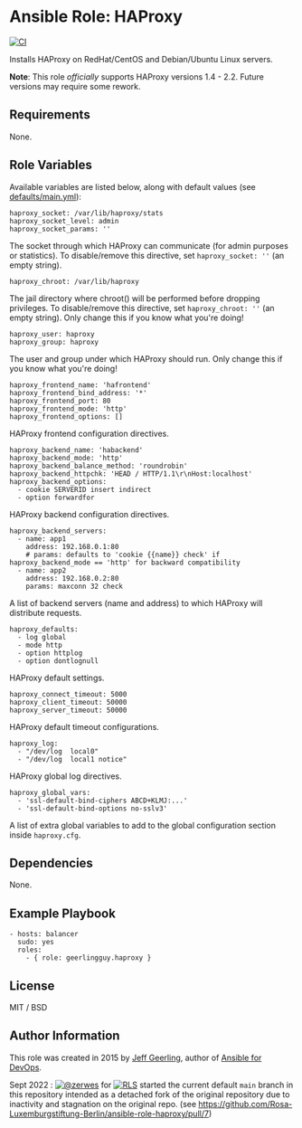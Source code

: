 # Ansible Role: HAProxy

[![CI](https://github.com/Rosa-Luxemburgstiftung-Berlin/ansible-role-haproxy/actions/workflows/ci.yml/badge.svg)](https://github.com/Rosa-Luxemburgstiftung-Berlin/ansible-role-haproxy/actions/workflows/ci.yml)

Installs HAProxy on RedHat/CentOS and Debian/Ubuntu Linux servers.

**Note**: This role _officially_ supports HAProxy versions 1.4 - 2.2. Future versions may require some rework.

## Requirements

None.

## Role Variables

Available variables are listed below, along with default values (see [defaults/main.yml](defaults/main.yml)):

    haproxy_socket: /var/lib/haproxy/stats
    haproxy_socket_level: admin
    haproxy_socket_params: ''

The socket through which HAProxy can communicate (for admin purposes or statistics). To disable/remove this directive, set `haproxy_socket: ''` (an empty string).

    haproxy_chroot: /var/lib/haproxy

The jail directory where chroot() will be performed before dropping privileges. To disable/remove this directive, set `haproxy_chroot: ''` (an empty string). Only change this if you know what you're doing!

    haproxy_user: haproxy
    haproxy_group: haproxy

The user and group under which HAProxy should run. Only change this if you know what you're doing!

    haproxy_frontend_name: 'hafrontend'
    haproxy_frontend_bind_address: '*'
    haproxy_frontend_port: 80
    haproxy_frontend_mode: 'http'
    haproxy_frontend_options: []

HAProxy frontend configuration directives.

    haproxy_backend_name: 'habackend'
    haproxy_backend_mode: 'http'
    haproxy_backend_balance_method: 'roundrobin'
    haproxy_backend_httpchk: 'HEAD / HTTP/1.1\r\nHost:localhost'
    haproxy_backend_options:
      - cookie SERVERID insert indirect
      - option forwardfor

HAProxy backend configuration directives.

    haproxy_backend_servers:
      - name: app1
        address: 192.168.0.1:80
        # params: defaults to 'cookie {{name}} check' if haproxy_backend_mode == 'http' for backward compatibility
      - name: app2
        address: 192.168.0.2:80
        params: maxconn 32 check

A list of backend servers (name and address) to which HAProxy will distribute requests.

    haproxy_defaults:
      - log global
      - mode http
      - option httplog
      - option dontlognull

HAProxy default settings.

    haproxy_connect_timeout: 5000
    haproxy_client_timeout: 50000
    haproxy_server_timeout: 50000

HAProxy default timeout configurations.

    haproxy_log:
      - "/dev/log  local0"
      - "/dev/log  local1 notice"

HAProxy global log directives.

    haproxy_global_vars:
      - 'ssl-default-bind-ciphers ABCD+KLMJ:...'
      - 'ssl-default-bind-options no-sslv3'

A list of extra global variables to add to the global configuration section inside `haproxy.cfg`.

## Dependencies

None.

## Example Playbook

    - hosts: balancer
      sudo: yes
      roles:
        - { role: geerlingguy.haproxy }

## License

MIT / BSD

## Author Information

This role was created in 2015 by [Jeff Geerling](https://www.jeffgeerling.com/), author of [Ansible for DevOps](https://www.ansiblefordevops.com/).

Sept 2022 : [![@zerwes](https://avatars.githubusercontent.com/u/9654986?s=48&v=4)](https://github.com/zerwes) for [![RLS](https://avatars.githubusercontent.com/u/35101423?s=70&v=4)](https://github.com/Rosa-Luxemburgstiftung-Berlin) started the current default `main` branch in this repository intended as a detached fork of the original repository due to inactivity and stagnation on the original repo. (see https://github.com/Rosa-Luxemburgstiftung-Berlin/ansible-role-haproxy/pull/7)

